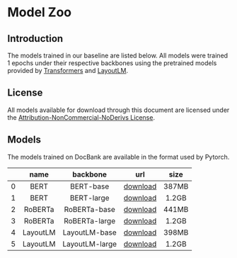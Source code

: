 # Model Zoo

## Introduction

The models trained in our baseline are listed below. All models were trained 1 epochs under their respective backbones using the pretrained models provided by [Transformers](https://github.com/huggingface/transformers#model-architectures) and [LayoutLM](https://github.com/microsoft/unilm/tree/master/layoutlm#pre-trained-model).


## License

All models available for download through this document are licensed under the [Attribution-NonCommercial-NoDerivs License](https://creativecommons.org/licenses/by-nc-nd/4.0/).

## Models

The models trained on DocBank are available in the format used by Pytorch. 

|   |   name   |    backbone    |    url   |  size |
|---|:--------:|:--------------:|:--------:|:-----:|
| 0 |   BERT   | BERT-base      | [download](https://conversationhub.blob.core.windows.net/docbank/MODEL_ZOO/bert_base_500k_epoch_1.zip) | 387MB |
| 1 |   BERT   | BERT-large     | [download](https://conversationhub.blob.core.windows.net/docbank/MODEL_ZOO/bert_large_500k_epoch_1.zip) | 1.2GB |
| 2 |  RoBERTa | RoBERTa-base   | [download](https://conversationhub.blob.core.windows.net/docbank/MODEL_ZOO/roberta_base_500k_epoch_1.zip) | 441MB |
| 3 |  RoBERTa | RoBERTa-large  | [download](https://conversationhub.blob.core.windows.net/docbank/MODEL_ZOO/roberta_large_500k_epoch_1.zip) | 1.2GB |
| 4 | LayoutLM | LayoutLM-base  | [download](https://conversationhub.blob.core.windows.net/docbank/MODEL_ZOO/layoutlm_base_500k_epoch_1.zip) | 398MB |
| 5 | LayoutLM | LayoutLM-large | [download](https://conversationhub.blob.core.windows.net/docbank/MODEL_ZOO/layoutlm_large_500k_epoch_1.zip) | 1.2GB |
